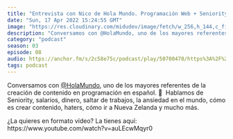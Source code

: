 ```yaml
---
title: "Entrevista con Nico de Hola Mundo. Programación Web + Seniority + Salarios + Haters y más. - 03x08"
date: "Sun, 17 Apr 2022 15:24:55 GMT"
image: "https://res.cloudinary.com/midudev/image/fetch/w_256,h_144,c_fill,f_auto/https://d3t3ozftmdmh3i.cloudfront.net/production/podcast_uploaded_episode/7340239/7340239-1650209067508-a0ffaf268ac8c.jpg"
description: "Conversamos con @HolaMundo, uno de los mayores referentes de la creación de contenido en programación en español. 👏  Hablamos de Seniority, salarios, dinero, saltar de trabajos, l"
category: "podcast"
season: 03
episode: 08
audio: https://anchor.fm/s/2c58e75c/podcast/play/50700470/https%3A%2F%2Fd3ctxlq1ktw2nl.cloudfront.net%2Fstaging%2F2022-3-17%2Fbbf5b817-418d-5798-b9c4-bf3a179e0d2d.m4a
tags: podcast
---
```


<p>Conversamos con <a href="https://www.youtube.com/channel/UC4FHiPgS1KXkUMx3dxBUtPg">@HolaMundo</a>, uno de los mayores referentes de la creación de contenido en programación en español. 👏 &nbsp;Hablamos de Seniority, salarios, dinero, saltar de trabajos, la ansiedad en el mundo, cómo es crear contenido, haters, cómo ir a Nueva Zelanda y mucho más.</p>
<p>¿La quieres en formato vídeo? La tienes aquí: https://www.youtube.com/watch?v=auLEcwMqyr0</p>
